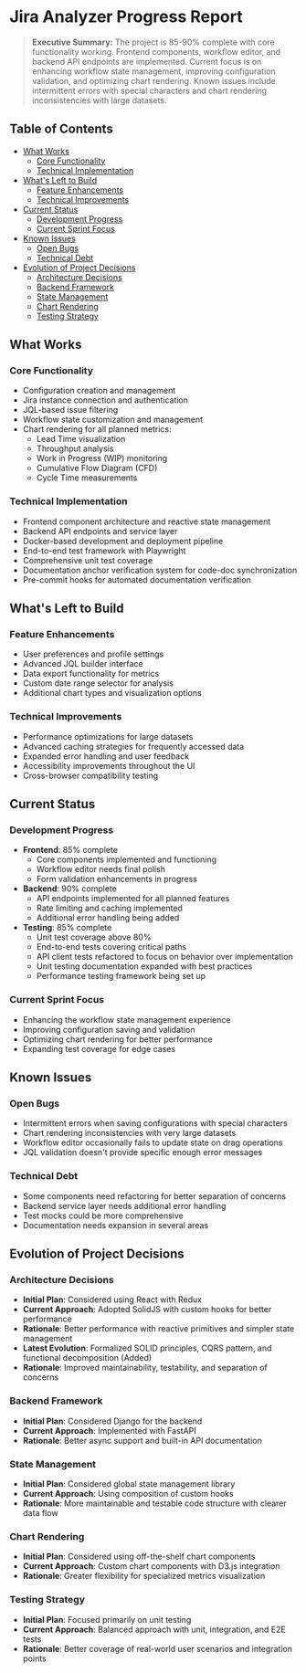 # Jira Analyzer Progress Report

> **Executive Summary:** The project is 85-90% complete with core functionality working. Frontend components, workflow editor, and backend API endpoints are implemented. Current focus is on enhancing workflow state management, improving configuration validation, and optimizing chart rendering. Known issues include intermittent errors with special characters and chart rendering inconsistencies with large datasets.

<!--
Last Updated: 08/04/2025
Related Documents:
- [Memory Bank Index](./INDEX.md)
- [Project Brief](./projectbrief.md)
- [Product Context](./productContext.md)
- [System Patterns](./systemPatterns.md)
- [Tech Context](./techContext.md)
- [Active Context](./activeContext.md)
- [SOLID Principles](./patterns/solid.md)
- [CQRS Pattern](./patterns/cqrs.md)
- [Functional Programming](./patterns/functional-programming.md)
-->

## Table of Contents

- [What Works](#what-works)
  - [Core Functionality](#core-functionality)
  - [Technical Implementation](#technical-implementation)
- [What's Left to Build](#whats-left-to-build)
  - [Feature Enhancements](#feature-enhancements)
  - [Technical Improvements](#technical-improvements)
- [Current Status](#current-status)
  - [Development Progress](#development-progress)
  - [Current Sprint Focus](#current-sprint-focus)
- [Known Issues](#known-issues)
  - [Open Bugs](#open-bugs)
  - [Technical Debt](#technical-debt)
- [Evolution of Project Decisions](#evolution-of-project-decisions)
  - [Architecture Decisions](#architecture-decisions)
  - [Backend Framework](#backend-framework)
  - [State Management](#state-management)
  - [Chart Rendering](#chart-rendering)
  - [Testing Strategy](#testing-strategy)

## What Works

### Core Functionality

- Configuration creation and management
- Jira instance connection and authentication
- JQL-based issue filtering
- Workflow state customization and management
- Chart rendering for all planned metrics:
  - Lead Time visualization
  - Throughput analysis
  - Work in Progress (WIP) monitoring
  - Cumulative Flow Diagram (CFD)
  - Cycle Time measurements

### Technical Implementation

- Frontend component architecture and reactive state management
- Backend API endpoints and service layer
- Docker-based development and deployment pipeline
- End-to-end test framework with Playwright
- Comprehensive unit test coverage
- Documentation anchor verification system for code-doc synchronization
- Pre-commit hooks for automated documentation verification

## What's Left to Build

### Feature Enhancements

- User preferences and profile settings
- Advanced JQL builder interface
- Data export functionality for metrics
- Custom date range selector for analysis
- Additional chart types and visualization options

### Technical Improvements

- Performance optimizations for large datasets
- Advanced caching strategies for frequently accessed data
- Expanded error handling and user feedback
- Accessibility improvements throughout the UI
- Cross-browser compatibility testing

## Current Status

### Development Progress

- **Frontend**: 85% complete
  - Core components implemented and functioning
  - Workflow editor needs final polish
  - Form validation enhancements in progress
- **Backend**: 90% complete
  - API endpoints implemented for all planned features
  - Rate limiting and caching implemented
  - Additional error handling being added
- **Testing**: 85% complete
  - Unit test coverage above 80%
  - End-to-end tests covering critical paths
  - API client tests refactored to focus on behavior over implementation
  - Unit testing documentation expanded with best practices
  - Performance testing framework being set up

### Current Sprint Focus

- Enhancing the workflow state management experience
- Improving configuration saving and validation
- Optimizing chart rendering for better performance
- Expanding test coverage for edge cases

## Known Issues

### Open Bugs

- Intermittent errors when saving configurations with special characters
- Chart rendering inconsistencies with very large datasets
- Workflow editor occasionally fails to update state on drag operations
- JQL validation doesn't provide specific enough error messages

### Technical Debt

- Some components need refactoring for better separation of concerns
- Backend service layer needs additional error handling
- Test mocks could be more comprehensive
- Documentation needs expansion in several areas

## Evolution of Project Decisions

### Architecture Decisions

- **Initial Plan**: Considered using React with Redux
- **Current Approach**: Adopted SolidJS with custom hooks for better performance
- **Rationale**: Better performance with reactive primitives and simpler state management
- **Latest Evolution**: Formalized SOLID principles, CQRS pattern, and functional decomposition (Added)
- **Rationale**: Improved maintainability, testability, and separation of concerns

### Backend Framework

- **Initial Plan**: Considered Django for the backend
- **Current Approach**: Implemented with FastAPI
- **Rationale**: Better async support and built-in API documentation

### State Management

- **Initial Plan**: Considered global state management library
- **Current Approach**: Using composition of custom hooks
- **Rationale**: More maintainable and testable code structure with clearer data flow

### Chart Rendering

- **Initial Plan**: Considered using off-the-shelf chart components
- **Current Approach**: Custom chart components with D3.js integration
- **Rationale**: Greater flexibility for specialized metrics visualization

### Testing Strategy

- **Initial Plan**: Focused primarily on unit testing
- **Current Approach**: Balanced approach with unit, integration, and E2E tests
- **Rationale**: Better coverage of real-world user scenarios and integration points

